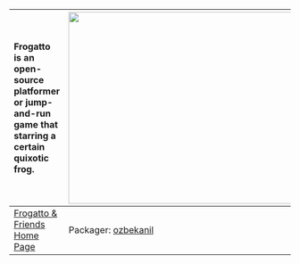 | Frogatto is an open-source platformer or jump-and-run game that starring a certain quixotic frog. | <a href='http://www.youtube.com/watch?feature=player_embedded&v=HpuquomnmmY' target='_blank'><img src='http://img.youtube.com/vi/HpuquomnmmY/0.jpg' width='425' height=344 /></a> |
|:--------------------------------------------------------------------------------------------------|:----------------------------------------------------------------------------------------------------------------------------------------------------------------------------------|
|[Frogatto & Friends Home Page](http://www.frogatto.com/)| Packager: [ozbekanil](http://code.google.com/p/happy-kitty/people/detail?u=ozbekanil) |